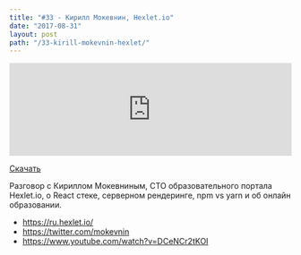 ```yaml
---
title: "#33 - Кирилл Мокевнин, Hexlet.io"
date: "2017-08-31"
layout: post
path: "/33-kirill-mokevnin-hexlet/"
---
```


<iframe width="100%" height="166" scrolling="no" frameborder="no" src="https://w.soundcloud.com/player/?url=https%3A//api.soundcloud.com/tracks/340263919&amp;color=ff5500&amp;auto_play=false&amp;hide_related=false&amp;show_comments=true&amp;show_user=true&amp;show_reposts=false"></iframe>

<a href="https://5minreact.podster.fm/33/download/audio.mp3?download=yes&media=file"><i class="fa fa-download"></i> Скачать</a>

Разговор с Кириллом Мокевниным, CTO образовательного портала Hexlet.io, о React стеке, серверном рендеринге, npm vs yarn и об онлайн образовании.

- https://ru.hexlet.io/
- https://twitter.com/mokevnin
- https://www.youtube.com/watch?v=DCeNCr2tKOI

